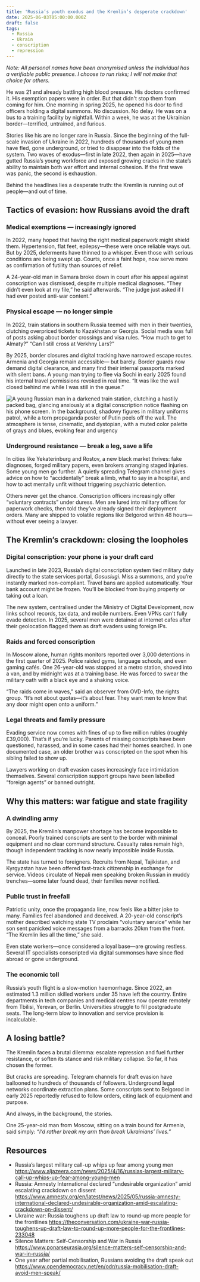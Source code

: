 ```yaml
---
title: 'Russia’s youth exodus and the Kremlin’s desperate crackdown'
date: 2025-06-03T05:00:00.000Z
draft: false
tags: 
  - Russia
  - Ukrain
  - conscription
  - repression
---
```


*Note: All personal names have been anonymised unless the individual has a verifiable public presence. I choose to 
run risks; I will not make that choice for others.*

He was 21 and already battling high blood pressure. His doctors confirmed it. His exemption papers were in order. But that didn't stop them from coming for him. One morning in spring 2025, he opened his door to find officers holding a digital summons. No discussion. No delay. He was on a bus to a training facility by nightfall. Within a week, he was at the Ukrainian border—terrified, untrained, and furious.

Stories like his are no longer rare in Russia. Since the beginning of the full-scale invasion of Ukraine in 2022, hundreds of thousands of young men have fled, gone underground, or tried to disappear into the folds of the system. Two waves of exodus—first in late 2022, then again in 2025—have gutted Russia’s young workforce and exposed growing cracks in the state’s ability to maintain both war effort and internal cohesion. If the first wave was panic, the second is exhaustion.

Behind the headlines lies a desperate truth: the Kremlin is running out of people—and out of time.

## Tactics of evasion: how Russians avoid the draft

### Medical exemptions — increasingly ignored

In 2022, many hoped that having the right medical paperwork might shield them. Hypertension, flat feet, epilepsy—these were once reliable ways out. But by 2025, deferments have thinned to a whisper. Even those with serious conditions are being swept up. Courts, once a faint hope, now serve more as confirmation of futility than sources of relief.

A 24-year-old man in Samara broke down in court after his appeal against conscription was dismissed, despite multiple medical diagnoses. “They didn’t even look at my file,” he said afterwards. “The judge just asked if I had ever posted anti-war content.”

### Physical escape — no longer simple

In 2022, train stations in southern Russia teemed with men in their twenties, clutching overpriced tickets to 
Kazakhstan or Georgia. Social media was full of posts asking about border crossings and visa rules. “How much to 
get to Almaty?” “Can I still cross at Verkhny Lars?”

By 2025, border closures and digital tracking have narrowed escape routes. Armenia and Georgia remain accessible—
but barely. Border guards now demand digital clearance, and many find their internal passports marked with silent bans. 
A young man trying to flee via Sochi in early 2025 found his internal travel permissions revoked in real time. 
“It was like the wall closed behind me while I was still in the queue.”

![A young Russian man in a darkened train station, clutching a hastily packed bag, glancing anxiously at a digital conscription notice flashing on his phone screen. In the background, shadowy figures in military uniforms patrol, while a torn propaganda poster of Putin peels off the wall. The atmosphere is tense, cinematic, and dystopian, with a muted color palette of grays and blues, evoking fear and urgency](/images/russian-youth.png#center)

### Underground resistance — break a leg, save a life

In cities like Yekaterinburg and Rostov, a new black market thrives: fake diagnoses, forged military papers, even brokers arranging staged injuries. Some young men go further. A quietly spreading Telegram channel gives advice on how to “accidentally” break a limb, what to say in a hospital, and how to act mentally unfit without triggering psychiatric detention.

Others never get the chance. Conscription officers increasingly offer “voluntary contracts” under duress. Men are lured into military offices for paperwork checks, then told they’ve already signed their deployment orders. Many are shipped to volatile regions like Belgorod within 48 hours—without ever seeing a lawyer.

## The Kremlin’s crackdown: closing the loopholes

### Digital conscription: your phone is your draft card

Launched in late 2023, Russia’s digital conscription system tied military duty directly to the state services portal, *Gosuslugi*. Miss a summons, and you’re instantly marked non-compliant. Travel bans are applied automatically. Your bank account might be frozen. You’ll be blocked from buying property or taking out a loan.

The new system, centralised under the Ministry of Digital Development, now links school records, tax data, and mobile numbers. Even VPNs can't fully evade detection. In 2025, several men were detained at internet cafes after their geolocation flagged them as draft evaders using foreign IPs.

### Raids and forced conscription

In Moscow alone, human rights monitors reported over 3,000 detentions in the first quarter of 2025. Police raided gyms, language schools, and even gaming cafés. One 26-year-old was stopped at a metro station, shoved into a van, and by midnight was at a training base. He was forced to swear the military oath with a black eye and a shaking voice.

“The raids come in waves,” said an observer from OVD-Info, the rights group. “It’s not about quotas—it’s about fear. They want men to know that any door might open onto a uniform.”

### Legal threats and family pressure

Evading service now comes with fines of up to five million rubles (roughly £39,000). That’s if you’re lucky. Parents of missing conscripts have been questioned, harassed, and in some cases had their homes searched. In one documented case, an older brother was conscripted on the spot when his sibling failed to show up.

Lawyers working on draft evasion cases increasingly face intimidation themselves. Several conscription support groups have been labelled “foreign agents” or banned outright.

## Why this matters: war fatigue and state fragility

### A dwindling army

By 2025, the Kremlin’s manpower shortage has become impossible to conceal. Poorly trained conscripts are sent to the border with minimal equipment and no clear command structure. Casualty rates remain high, though independent tracking is now nearly impossible inside Russia.

The state has turned to foreigners. Recruits from Nepal, Tajikistan, and Kyrgyzstan have been offered fast-track citizenship in exchange for service. Videos circulate of Nepali men speaking broken Russian in muddy trenches—some later found dead, their families never notified.

### Public trust in freefall

Patriotic unity, once the propaganda line, now feels like a bitter joke to many. Families feel abandoned and deceived. A 20-year-old conscript’s mother described watching state TV proclaim “voluntary service” while her son sent panicked voice messages from a barracks 20km from the front. “The Kremlin lies all the time,” she said.

Even state workers—once considered a loyal base—are growing restless. Several IT specialists conscripted via digital summonses have since fled abroad or gone underground.

### The economic toll

Russia’s youth flight is a slow-motion haemorrhage. Since 2022, an estimated 1.3 million skilled workers under 35 have left the country. Entire departments in tech companies and medical centres now operate remotely from Tbilisi, Yerevan, or Berlin. Universities struggle to fill postgraduate seats. The long-term blow to innovation and service provision is incalculable.

## A losing battle?

The Kremlin faces a brutal dilemma: escalate repression and fuel further resistance, or soften its stance and risk military collapse. So far, it has chosen the former.

But cracks are spreading. Telegram channels for draft evasion have ballooned to hundreds of thousands of followers. Underground legal networks coordinate extraction plans. Some conscripts sent to Belgorod in early 2025 reportedly refused to follow orders, citing lack of equipment and purpose.

And always, in the background, the stories.

One 25-year-old man from Moscow, sitting on a train bound for Armenia, said simply: *“I’d rather break my arm than break Ukrainians’ lives.”*

## Resources

* Russia’s largest military call-up whips up fear among young men https://www.aljazeera.com/news/2025/4/16/russias-largest-military-call-up-whips-up-fear-among-young-men
* Russia: Amnesty International declared “undesirable organization” amid escalating crackdown on dissent https://www.amnesty.org/en/latest/news/2025/05/russia-amnesty-international-declared-undesirable-organization-amid-escalating-crackdown-on-dissent/
* Ukraine war: Russia toughens up draft law to round-up more people for the frontlines https://theconversation.com/ukraine-war-russia-toughens-up-draft-law-to-round-up-more-people-for-the-frontlines-233048
* Silence Matters: Self-Censorship and War in Russia https://www.ponarseurasia.org/silence-matters-self-censorship-and-war-in-russia/
* One year after partial mobilisation, Russians avoiding the draft speak out https://www.opendemocracy.net/en/odr/russia-mobilisation-draft-avoid-men-speak/

